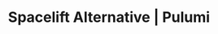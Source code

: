 ---
title: "Spacelift Alternative | Pulumi"
meta_desc: Infrastructure as Code in any programming language. Enable your team to get code to any cloud productively, securely, and reliably.
layout: gads-template
block_external_search_index: true
aliases:
    - /gads/gads-template

heading: "Spacelift Alternative"
subheading: |
    Pulumi is a free, open source infrastructure as code tool, and works best with Pulumi Cloud to
    make managing infrastructure secure, reliable, and hassle-free.

overview:
    title: Infrastructure as Code<br/>in any Programming Language
    description: |
        Pulumi Cloud is the smartest and easiest way to automate, secure, and manage everything you run in the cloud using programming languages you know and love.

key_features_above:
    items:
        - title: "Author in any language, deploy to any cloud"
          sub_title: "Pulumi Infrastructure as Code Engine"
          description:
            Author [infrastructure as code (IaC)](/what-is/what-is-infrastructure-as-code/) using programming languages you know and love – including TypeScript/JavaScript, Python, Go, C#, Java, and YAML. Deploy to 170+ providers like AWS, Azure, Google Cloud, and Kubernetes.
          image: "/images/product/pulumi-iac-code.png"
          button:
            text: "Try Pulumi Cloud for FREE"
            link: "https://app.pulumi.com/signup"
          features:
              - title: Code faster
                description: |
                    Write infrastructure code in TypeScript, JavaScript, Python, Go, .NET, Java, and YAML using your IDE and any language ecosystem tools.
                icon: code
                color: yellow
              - title: Build on any cloud
                description: |
                    Access the full breadth of services in AWS, Azure, GCP, and [170+ providers](/registry/) through
                    a complete and consistent SDK interface.
                icon: global
                color: yellow
              - title: Preview and test changes
                description: |
                    Test and validate infrastructure with standard [unit test frameworks](/docs/guides/testing/#unit-testing) and
                    [integration tests](/docs/guides/testing/integration/). Preview changes before deploying.
                icon: eye
                color: yellow
        
key_features:
    title: Key features
    items:
        - title: "Build infrastructure faster with reusable components"
          sub_title: "Pulumi Packages"
          description: |
            Build and reuse higher-level abstractions for cloud architectures with multi-language Pulumi Packages. Distribute the packages through repositories or package managers so your team members can reuse them.
          ide:
            - title: index.ts
              language: typescript
              code: |
                import * as eks from "@pulumi/eks";

                // Create an EKS cluster with the default configuration.
                const cluster = new eks.Cluster("eks-cluster");

                // Export the cluster's kubeconfig.
                export const kubeconfig = cluster.kubeconfig;
            - title: __main__.py
              language: python
              code: |
                import pulumi
                import pulumi_eks as eks

                # Create an EKS cluster with the default configuration.
                cluster = eks.Cluster("eks-cluster")

                # Export the cluster's kubeconfig.
                pulumi.export("kubeconfig", cluster.kubeconfig)
            - title: main.go
              language: go
              code: |
                    package main

                    import (
                      "github.com/pulumi/pulumi-eks/sdk/go/eks"
                      "github.com/pulumi/pulumi/sdk/v3/go/pulumi"
                    )

                    func main() {
                      pulumi.Run(func(ctx *pulumi.Context) error {
                        // Create an EKS cluster with default settings.
                        cluster, err := eks.NewCluster(ctx, "eks-cluster", nil)
                        if err != nil {
                          return err
                        }

                        // Export the cluster's kubeconfig.
                        ctx.Export("kubeconfig", cluster.Kubeconfig)
                        return nil
                      })
                    }
            - title: MyStack.cs
              language: csharp
              code: |
                using System.Collections.Generic;
                using Pulumi;
                using Pulumi.Eks;

                await Deployment.RunAsync(() =>
                {
                  // Create an EKS cluster with default settings.
                  var cluster = new Cluster("eks-cluster");

                  // Export the cluster's kubeconfig.
                  return new Dictionary<string, object?>
                  {
                    ["kubeconfig"] = cluster.Kubeconfig
                  };
                });
            - title: Main.Java
              language: java
              code: |
                import com.pulumi.Context;
                import com.pulumi.Pulumi;
                import com.pulumi.eks.Cluster;

                public class App {
                    public static void main(String[] args) {
                        Pulumi.run(App::stack);
                    }

                    private static void stack(Context ctx) {
                    final var cluster = new Cluster("eks-cluster");
                    ctx.export("kubeconfig", cluster.kubeconfig());
                  }
                }
            - title: Pulumi.yaml
              language: yaml
              code: |
                resources:
                  eks-cluster:
                    type: eks:Cluster
                outputs:
                  kubeconfig: ${cluster.kubeconfig}
          button:
            text: "Try Pulumi Cloud for FREE"
            link: "https://app.pulumi.com/signup"
          features:
              - title: Native cloud providers
                description: |
                    Full API coverage for AWS, Azure, Google Cloud, and Kubernetes with same-day updates.
              - title: Crosswalk for AWS
                description: |
                    Adopt well-architected best practices for your infrastructure easily with the [Crosswalk library](/docs/iac/clouds/aws/guides/).
              - title: Cloud Native support
                description: |
                    Use a single workflow to manage both [Kubernetes](/kubernetes/) resources and infrastructure.

        - title: "Deliver infrastructure through software delivery pipelines"
          sub_title: "CI/CD Integrations"
          description: |
            Version, review, test, and deploy infrastructure code through the same tools and processes used for your application code.
          image: "/images/product/pulumi-cicd.png"
          button:
            text: "Try Pulumi Cloud for FREE"
            link: "https://app.pulumi.com/signup"
          features:
              - title: Version and review
                description: |
                    Manage infrastructure code in Git and approve changes through pull requests.
              - title: Shift left
                description: |
                    Get rapid feedback on your code with fast [unit tests](/docs/iac/concepts/testing/unit/), and run [integration tests](/docs/iac/concepts/testing/integration/) against ephemeral infrastructure.
              - title: Continuous delivery
                description: |
                    [Integrate your CI/CD provider](/docs/iac/packages-and-automation/continuous-delivery/) with Pulumi or use GitOps to [manage Kubernetes clusters](/docs/iac/packages-and-automation/continuous-delivery/pulumi-kubernetes-operator/).

stats:
    title: Open source. Enterprise ready.
    description: |
        Pulumi's Infrastructure as Code CLI and SDK is an [open-source project](https://github.com/pulumi/) that's supported
        by an active community. We maintain a [public roadmap](https://github.com/orgs/pulumi/projects/44) and welcome feedback and contributions.
    community:
        number: "10,000s"
        description: of community members
    company:
        number: "1,000s"
        description: of companies
    integration:
        number: "170+"
        description: Cloud and service integrations

key_features_below:
    items:
        - title: "The fastest and easiest way to use Pulumi IaC at scale"
          sub_title: "Pulumi Cloud"
          description: |
             A fully-managed service for Pulumi IaC plus so much more. Manage and store infrastructure state & secrets, collaborate within teams, view and search infrastructure, and manage security and compliance using Pulumi Cloud.
          image: "/images/product/pulumi-cloud-iac-stylized-01.png"
          button:
            text: "Try Pulumi Cloud for FREE"
            link: "https://app.pulumi.com/signup"
          features:
              - title: Pulumi IaC
                description: |
                    Utilize open-source IaC in TypeScript, Python, Go, C#, Java and YAML. Build and distribute reusable components for 170+ cloud & SaaS providers.
              - title: Pulumi ESC
                description: |
                    Centralized secrets management & orchestration. Tame secrets sprawl and configuration complexity securely across all your cloud infrastructure and applications.
              - title: Automate deployment workflows
                description: |
                    Orchestrate secure deployment workflows through GitHub or an API.
              - title: Search and analytics
                description: |
                    View resources from any cloud in one place. Search for resources across clouds with simple queries and filters.
              - title: Pulumi Automation API
                description: |
                    Build custom deployment and CI/CD workflows that integrate with Pulumi Developer Portal, custom portals, or CLIs.
              - title: Developer portals
                description: |
                    Create internal developer portals to distribute infrastructure templates using Pulumi or the Backstage-plugin.
              - title: Identity and access control
                description: |
                    Manage teams with SCIM, SAML SSO, GitHub, GitLab, or Atlassian. Set permissions and access tokens.
              - title: Policy enforcement
                description: |
                    Build policy packs from 150 policies or write your own. Leverage compliance-ready policies for any cloud to increase compliance posture and remediation policies to correct violations.
              - title: Audit logs
                description: |
                    Track and store user actions and change history with option to export logs.

case_studies:
    title: Customers innovating with Pulumi Cloud
    items:
        - name: Atlassian
          link: /case-studies/atlassian/
          logo: atlassian
          description: |
            Developers reduced their time spent on maintenance by 50%.

        - name: Elkjop
          link: /case-studies/elkjop-nordic/
          logo: elkjop-nordic
          description: |
            Increased developers' agility and speed through platform engineering.

        - name: Starburst
          link: /blog/how-starburst-data-creates-infrastructure-automation-magic-with-code/
          logo: starburst
          description: |
            Increased velocity and speed, with deployments that are up to 3x faster.

        - name: BMW
          link: /case-studies/bmw/
          logo: bmw
          description: |
            Enabled developers to deploy across hybrid cloud environments.

        - name: Lemonade
          link: /case-studies/lemonade/
          logo: lemonade
          description: |
            Standardized infrastructure architectures with reusable components.

        - name: Snowflake
          link: /case-studies/snowflake/
          logo: snowflake
          description: |
            Built a multi-cloud, Kubernetes-based platform to standardize all deployments
---